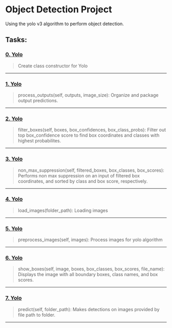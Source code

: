 # Object Detection Project

Using the yolo v3 algorithm to perform object detection.

## Tasks:

### [0. Yolo](https://github.com/AnthonyArmour/holbertonschool-machine_learning/blob/master/supervised_learning/0x00-object_detection/0-yolo.py "0. Yolo")
> Create class constructor for Yolo
---

### [1. Yolo](https://github.com/AnthonyArmour/holbertonschool-machine_learning/blob/master/supervised_learning/0x00-object_detection/1-yolo.py#:~:text=def%20process_outputs(self%2C%20outputs%2C%20image_size)%3A "1. Yolo")
> process_outputs(self, outputs, image_size): Organize and package output predictions.
---

### [2. Yolo](https://github.com/AnthonyArmour/holbertonschool-machine_learning/blob/master/supervised_learning/0x00-object_detection/2-yolo.py#:~:text=filter_boxes(self%2C%20boxes%2C%20box_confidences%2C%20box_class_probs)%3A "2. Yolo")
> filter_boxes(self, boxes, box_confidences, box_class_probs): Filter out top box_confidence score to find box coordinates and classes with highest probabilites.
---

### [3. Yolo](https://github.com/AnthonyArmour/holbertonschool-machine_learning/blob/master/supervised_learning/0x00-object_detection/3-yolopy#:~:text=def%20non_max_suppression(self%2C%20filtered_boxes%2C%20box_classes%2C%20box_scores)%3A "2. Yolo")
> non_max_suppression(self, filtered_boxes, box_classes, box_scores): Performs non max suppression on an input of filtered box coordinates, and sorted by class and box score, respectively.
---

### [4. Yolo](https://github.com/AnthonyArmour/holbertonschool-machine_learning/blob/master/supervised_learning/0x00-object_detection/4-yolo.py#:~:text=def%20load_images(folder_path)%3A "4. Yolo")
> load_images(folder_path): Loading images
---

### [5. Yolo](https://github.com/AnthonyArmour/holbertonschool-machine_learning/blob/master/supervised_learning/0x00-object_detection/5-yolo.py#:~:text=preprocess_images(self%2C%20images)%3A "5. Yolo")
> preprocess_images(self, images): Process images for yolo algorithm
---

### [6. Yolo](https://github.com/AnthonyArmour/holbertonschool-machine_learning/blob/master/supervised_learning/0x00-object_detection/6-yolo.py#:~:text=show_boxes(self%2C%20image%2C%20boxes%2C%20box_classes%2C%20box_scores%2C%20file_name)%3A "6. Yolo")
> show_boxes(self, image, boxes, box_classes, box_scores, file_name): Displays the image with all boundary boxes, class names, and box scores.
---

### [7. Yolo](https://github.com/AnthonyArmour/holbertonschool-machine_learning/blob/master/supervised_learning/0x00-object_detection/7-yolo.py#:~:text=predict(self%2C%20folder_path)%3A "7. Yolo")
> predict(self, folder_path): Makes detections on images provided by file path to folder.
---



